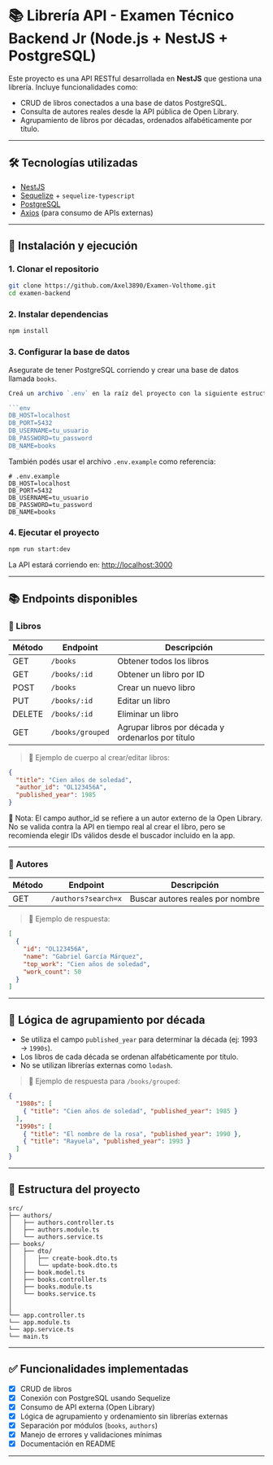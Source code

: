 # 📚 Librería API - Examen Técnico Backend Jr (Node.js + NestJS + PostgreSQL)

Este proyecto es una API RESTful desarrollada en **NestJS** que gestiona una librería. Incluye funcionalidades como:

- CRUD de libros conectados a una base de datos PostgreSQL.
- Consulta de autores reales desde la API pública de Open Library.
- Agrupamiento de libros por décadas, ordenados alfabéticamente por título.

---

## 🛠️ Tecnologías utilizadas

- [NestJS](https://nestjs.com/)
- [Sequelize](https://sequelize.org/) + `sequelize-typescript`
- [PostgreSQL](https://www.postgresql.org/)
- [Axios](https://axios-http.com/) (para consumo de APIs externas)

---

## 🚀 Instalación y ejecución

### 1. Clonar el repositorio

```bash
git clone https://github.com/Axel3890/Examen-Volthome.git
cd examen-backend
```

### 2. Instalar dependencias

```bash
npm install
```

### 3. Configurar la base de datos

Asegurate de tener PostgreSQL corriendo y crear una base de datos llamada `books`.

```ts
Creá un archivo `.env` en la raíz del proyecto con la siguiente estructura:

```env
DB_HOST=localhost
DB_PORT=5432
DB_USERNAME=tu_usuario
DB_PASSWORD=tu_password
DB_NAME=books
```

También podés usar el archivo `.env.example` como referencia:


```env
# .env.example
DB_HOST=localhost
DB_PORT=5432
DB_USERNAME=tu_usuario
DB_PASSWORD=tu_password
DB_NAME=books
```


### 4. Ejecutar el proyecto

```bash
npm run start:dev
```

La API estará corriendo en: [http://localhost:3000](http://localhost:3000)

---

## 📚 Endpoints disponibles

### 📘️ Libros

| Método | Endpoint           | Descripción                           |
|--------|--------------------|---------------------------------------|
| GET    | `/books`           | Obtener todos los libros              |
| GET    | `/books/:id`       | Obtener un libro por ID               |
| POST   | `/books`           | Crear un nuevo libro                  |
| PUT    | `/books/:id`       | Editar un libro                       |
| DELETE | `/books/:id`       | Eliminar un libro                     |
| GET    | `/books/grouped`   | Agrupar libros por década y ordenarlos por título |

> 📌 Ejemplo de cuerpo al crear/editar libros:

```json
{
  "title": "Cien años de soledad",
  "author_id": "OL123456A",
  "published_year": 1985
}
```

📌 Nota: El campo author_id se refiere a un autor externo de la Open Library. No se valida contra la API en tiempo real al crear el libro, pero se recomienda elegir IDs válidos desde el buscador incluido en la app.


---

### 👤 Autores

| Método | Endpoint             | Descripción                              |
|--------|----------------------|------------------------------------------|
| GET    | `/authors?search=x`  | Buscar autores reales por nombre         |

> 📄 Ejemplo de respuesta:

```json
[
  {
    "id": "OL123456A",
    "name": "Gabriel García Márquez",
    "top_work": "Cien años de soledad",
    "work_count": 50
  }
]
```

---

## 🧐 Lógica de agrupamiento por década

- Se utiliza el campo `published_year` para determinar la década (ej: 1993 → `1990s`).
- Los libros de cada década se ordenan alfabéticamente por título.
- No se utilizan librerías externas como `lodash`.

> 📄 Ejemplo de respuesta para `/books/grouped`:

```json
{
  "1980s": [
    { "title": "Cien años de soledad", "published_year": 1985 }
  ],
  "1990s": [
    { "title": "El nombre de la rosa", "published_year": 1990 },
    { "title": "Rayuela", "published_year": 1993 }
  ]
}
```

---

## 🧪 Estructura del proyecto

```
src/
├── authors/
│   ├── authors.controller.ts
│   ├── authors.module.ts
│   └── authors.service.ts
├── books/
│   ├── dto/
│   │   ├── create-book.dto.ts
│   │   └── update-book.dto.ts
│   ├── book.model.ts
│   ├── books.controller.ts
│   ├── books.module.ts
│   └── books.service.ts
│
│
└── app.controller.ts
└── app.module.ts
└── app.service.ts
└── main.ts
```

---

## ✅ Funcionalidades implementadas

- [x] CRUD de libros
- [x] Conexión con PostgreSQL usando Sequelize
- [x] Consumo de API externa (Open Library)
- [x] Lógica de agrupamiento y ordenamiento sin librerías externas
- [x] Separación por módulos (`books`, `authors`)
- [x] Manejo de errores y validaciones mínimas
- [x] Documentación en README

---
